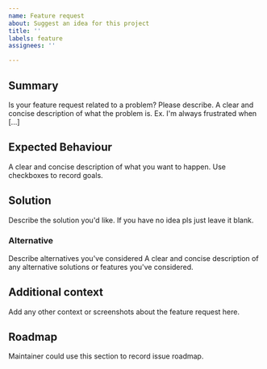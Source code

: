 ```yaml
---
name: Feature request
about: Suggest an idea for this project
title: ''
labels: feature
assignees: ''

---
```


## Summary

Is your feature request related to a problem? Please describe.
A clear and concise description of what the problem is. Ex. I'm always frustrated when [...]

## Expected Behaviour

A clear and concise description of what you want to happen.
Use checkboxes to record goals.

## Solution

Describe the solution you'd like.
If you have no idea pls just leave it blank.

### Alternative

Describe alternatives you've considered
A clear and concise description of any alternative solutions or features you've considered.

## Additional context

Add any other context or screenshots about the feature request here.

## Roadmap

Maintainer could use this section to record issue roadmap.
